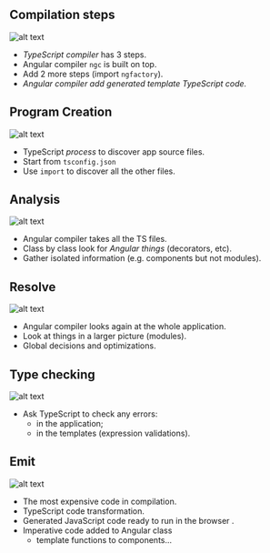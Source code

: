 ## Compilation steps

![alt text](./images/compiler-steps.png)

- *TypeScript compiler* has 3 steps.
- Angular compiler `ngc` is built on top.
- Add 2 more steps (import `ngfactory`).
- *Angular compiler add generated template TypeScript code.*


## Program Creation

![alt text](./images/compiler-steps.png)

- TypeScript *process* to discover app source files.
- Start from `tsconfig.json`
- Use `import` to discover all the other files.


## Analysis

![alt text](./images/compiler-steps.png)

- Angular compiler takes all the TS files.
- Class by class look for *Angular things* (decorators, etc).
- Gather isolated information (e.g. components but not modules).


## Resolve

![alt text](./images/compiler-steps.png)

- Angular compiler looks again at the whole application.
- Look at things in a larger picture (modules).
- Global decisions and optimizations.


## Type checking

![alt text](./images/compiler-steps.png)

- Ask TypeScript to check any errors:
  - in the application;
  - in the templates (expression validations).


## Emit

![alt text](./images/compiler-steps.png)

- The most expensive code in compilation.
- TypeScript code transformation.
- Generated JavaScript code ready to run in the browser .
- Imperative code added to Angular class
  - template functions to components...